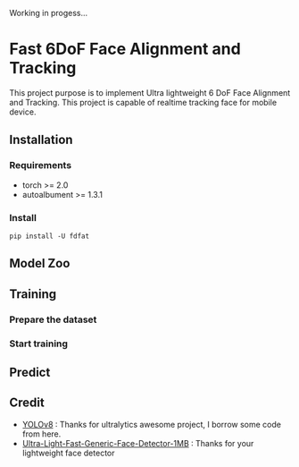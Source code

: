 Working in progess...

# Fast 6DoF Face Alignment and Tracking

This project purpose is to implement Ultra lightweight 6 DoF Face Alignment and Tracking. This project is capable of realtime tracking face for mobile device.

## Installation

### Requirements

- torch >= 2.0
- autoalbument >= 1.3.1

### Install

```
pip install -U fdfat
```

## Model Zoo

## Training

### Prepare the dataset

### Start training

## Predict

## Credit

- [YOLOv8](https://github.com/ultralytics/ultralytics) : Thanks for ultralytics awesome project, I borrow some code from here.
- [Ultra-Light-Fast-Generic-Face-Detector-1MB](https://github.com/Linzaer/Ultra-Light-Fast-Generic-Face-Detector-1MB) : Thanks for your lightweight face detector